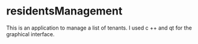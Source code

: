 ﻿# residentsManagement
This is an application to manage a list of tenants. I used c ++ and qt for the graphical interface.
